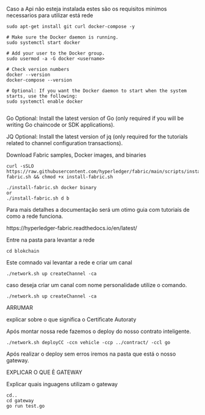 Caso a Api não esteja instalada estes são os requisitos minimos necessarios para utilizar está rede
```
sudo apt-get install git curl docker-compose -y

# Make sure the Docker daemon is running.
sudo systemctl start docker

# Add your user to the Docker group.
sudo usermod -a -G docker <username>

# Check version numbers  
docker --version
docker-compose --version

# Optional: If you want the Docker daemon to start when the system starts, use the following:
sudo systemctl enable docker


```

Go
Optional: Install the latest version of Go (only required if you will be writing Go chaincode or SDK applications).

JQ
Optional: Install the latest version of jq (only required for the tutorials related to channel configuration transactions).

Download Fabric samples, Docker images, and binaries

```
curl -sSLO https://raw.githubusercontent.com/hyperledger/fabric/main/scripts/install-fabric.sh && chmod +x install-fabric.sh

./install-fabric.sh docker binary
or
./install-fabric.sh d b
```

Para mais detalhes a documentação será um otimo guia com tutoriais de como a rede funciona. 

<link>https://hyperledger-fabric.readthedocs.io/en/latest/</link>

Entre na pasta para levantar a rede
```
cd blokchain
```

Este comnado vai levantar a rede e criar um canal 
```
./network.sh up createChannel -ca
```

caso deseja criar um canal com nome personalidade utilize o comando. 
```
./network.sh up createChannel -ca
```
ARRUMAR

explicar sobre o que significa o Certificate Autoraty

Após montar nossa rede fazemos o deploy do nosso contrato inteligente. 
```
./network.sh deployCC -ccn vehicle -ccp ../contract/ -ccl go
```

Após realizar o deploy sem erros iremos na pasta que está o nosso gateway. 

EXPLICAR O QUE È GATEWAY 

Explicar quais inguagens utilizam o gateway


```
cd.. 
cd gateway
go run test.go 
```

